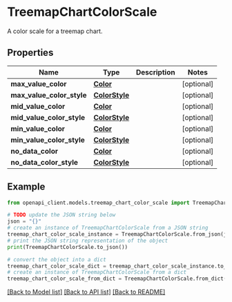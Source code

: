 # TreemapChartColorScale

A color scale for a treemap chart.

## Properties

Name | Type | Description | Notes
------------ | ------------- | ------------- | -------------
**max_value_color** | [**Color**](Color.md) |  | [optional] 
**max_value_color_style** | [**ColorStyle**](ColorStyle.md) |  | [optional] 
**mid_value_color** | [**Color**](Color.md) |  | [optional] 
**mid_value_color_style** | [**ColorStyle**](ColorStyle.md) |  | [optional] 
**min_value_color** | [**Color**](Color.md) |  | [optional] 
**min_value_color_style** | [**ColorStyle**](ColorStyle.md) |  | [optional] 
**no_data_color** | [**Color**](Color.md) |  | [optional] 
**no_data_color_style** | [**ColorStyle**](ColorStyle.md) |  | [optional] 

## Example

```python
from openapi_client.models.treemap_chart_color_scale import TreemapChartColorScale

# TODO update the JSON string below
json = "{}"
# create an instance of TreemapChartColorScale from a JSON string
treemap_chart_color_scale_instance = TreemapChartColorScale.from_json(json)
# print the JSON string representation of the object
print(TreemapChartColorScale.to_json())

# convert the object into a dict
treemap_chart_color_scale_dict = treemap_chart_color_scale_instance.to_dict()
# create an instance of TreemapChartColorScale from a dict
treemap_chart_color_scale_from_dict = TreemapChartColorScale.from_dict(treemap_chart_color_scale_dict)
```
[[Back to Model list]](../README.md#documentation-for-models) [[Back to API list]](../README.md#documentation-for-api-endpoints) [[Back to README]](../README.md)



